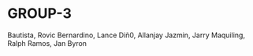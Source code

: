 # GROUP-3
Bautista, Rovic
Bernardino, Lance
Diñ0, Allanjay
Jazmin, Jarry
Maquiling, Ralph
Ramos, Jan Byron
